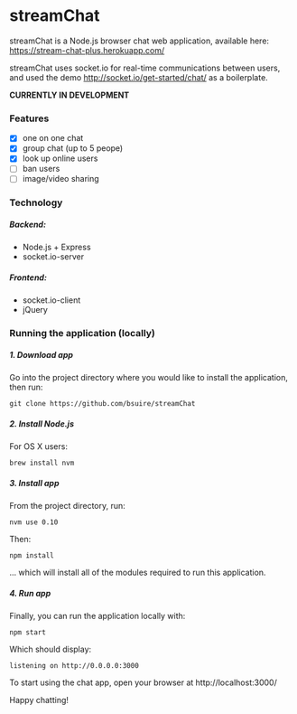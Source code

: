streamChat
==========

streamChat is a Node.js browser chat web application, available here: https://stream-chat-plus.herokuapp.com/

streamChat uses socket.io for real-time communications between users, and used the demo http://socket.io/get-started/chat/ as a boilerplate.

**CURRENTLY IN DEVELOPMENT**

### Features
 - [x] one on one chat
 - [x] group chat (up to 5 peope)
 - [x] look up online users
 - [ ] ban users
 - [ ] image/video sharing

### Technology

##### Backend:
  - Node.js + Express
  - socket.io-server
  
##### Frontend:
  - socket.io-client
  - jQuery


### Running the application (locally)

##### 1. Download app

Go into the project directory where you would like to install the application, then run:
```
git clone https://github.com/bsuire/streamChat
```

##### 2. Install Node.js

For OS X users:
```
brew install nvm
```

##### 3. Install app

From the project directory, run:
```
nvm use 0.10
```
Then:

```
npm install
```
... which will install all of the modules required to run this application.

##### 4. Run app

Finally, you can run the application locally with:
```
npm start
```
Which should display:
```
listening on http://0.0.0.0:3000
```
To start using the chat app, open your browser at http://localhost:3000/

Happy chatting!





